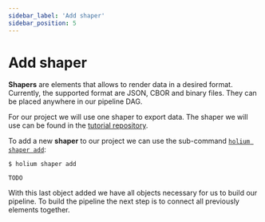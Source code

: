 ```yaml
---
sidebar_label: 'Add shaper'
sidebar_position: 5
---
```


# Add shaper

**Shapers** are elements that allows to render data in a desired format. Currently, the supported format
are JSON, CBOR and binary files. They can be placed anywhere in our pipeline DAG.

For our project we will use one shaper to export data. The shaper we will use can be found in the [tutorial
repository](TODO_LINK_TO_TUTO_REPO).

To add a new **shaper** to our project we can use the sub-command [`holium shaper add`](TODO_LINK_TO_SHAPER_ADD):

```shell
$ holium shaper add

TODO
```

With this last object added we have all objects necessary for us to build our pipeline. To build the 
pipeline the next step is to connect all previously elements together.


